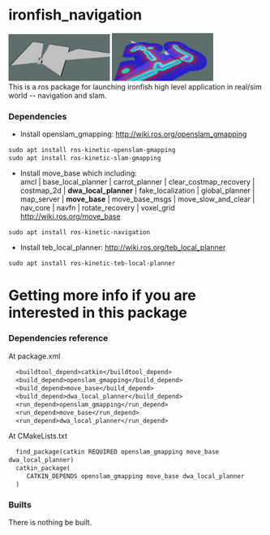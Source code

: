 # ironfish_navigation
<img src="https://github.com/shannon112/IronFish/blob/master/ironfish_navigation/slam.png" width="200"> <img src="https://github.com/shannon112/IronFish/blob/master/ironfish_navigation/navigation.png" width="200">   
This is a ros package for launching ironfish high level application in real/sim world -- navigation and slam. 

### Dependencies
- Install openslam_gmapping:
http://wiki.ros.org/openslam_gmapping
```
sudo apt install ros-kinetic-openslam-gmapping
sudo apt install ros-kinetic-slam-gmapping
```
- Install move_base which including:  
amcl | base_local_planner | carrot_planner | clear_costmap_recovery | costmap_2d | **dwa_local_planner** | 
fake_localization | global_planner | map_server | **move_base** | move_base_msgs | move_slow_and_clear | nav_core | navfn | 
rotate_recovery | voxel_grid  
http://wiki.ros.org/move_base
```
sudo apt install ros-kinetic-navigation
```
- Install teb_local_planner:
http://wiki.ros.org/teb_local_planner
```
sudo apt install ros-kinetic-teb-local-planner
```

# Getting more info if you are interested in this package
### Dependencies reference
At package.xml
```
  <buildtool_depend>catkin</buildtool_depend>
  <build_depend>openslam_gmapping</build_depend>
  <build_depend>move_base</build_depend>
  <build_depend>dwa_local_planner</build_depend>
  <run_depend>openslam_gmapping</run_depend>
  <run_depend>move_base</run_depend>
  <run_depend>dwa_local_planner</run_depend>
```
At CMakeLists.txt
```
  find_package(catkin REQUIRED openslam_gmapping move_base dwa_local_planner)
  catkin_package(
     CATKIN_DEPENDS openslam_gmapping move_base dwa_local_planner
  )
```

### Builts
There is nothing be built.

